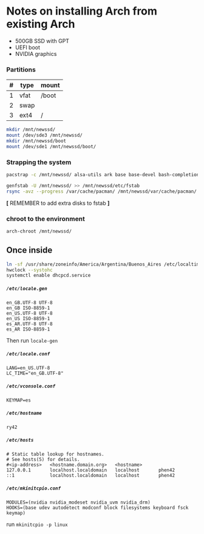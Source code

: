 # Notes on installing Arch from existing Arch

* 500GB SSD  with GPT
* UEFI boot
* NVIDIA graphics

### Partitions

| # | type | mount |
|---|------|-------|
| 1 | vfat | /boot |
| 2 | swap | |
| 3 | ext4 | / |

```bash
mkdir /mnt/newssd/
mount /dev/sde3 /mnt/newssd/
mkdir /mnt/newssd/boot
mount /dev/sde1 /mnt/newssd/boot/
```

### Strapping the system
```bash
pacstrap -c /mnt/newssd/ alsa-utils ark base base-devel bash-completion bmon btrfs-progs calibre certbot cfv clementine cuda curl dolphin dolphin-plugins dstat exfat-utils exiv2 firefox flac gimp git glances gmic gparted gsmartcontrol gst-libav gst-plugins-base gst-plugins-good gst-plugins-ugly gstreamer gwenview htop kalgebra kate kcharselect kcolorchooser kdeconnect kdegraphics-thumbnailers kdiff3 keepassx2 kfind kid3-qt kio-extras kipi-plugins kmplot kompare konversation krename kruler kshutdown kwrite lame libvdpau linux-headers linux-tools lshw lsof mc mcomix mlocate most mp3gain ncdu noto-fonts-cjk noto-fonts-emoji noto-fonts-extra ntfs-3g nvidia-dkms nvidia-settings nvidia-utils okular opencl-nvidia opera optipng p7zip pamixer pavucontrol-qt plasma-pa python python-beautifulsoup4 python-future python2-beautifulsoup4 python2-exiv2 qbittorrent quota-tools raw-thumbnailer redshift reflector rsync soundkonverter sox spectacle subdl subdownloader sysstat systemsettings tmux tree ttf-droid ttf-linux-libertine unrar unzip vim  vlc wavpack wget xsane yakuake zip zsh zsh-syntax-highlighting

genfstab -U /mnt/newssd/ >> /mnt/newssd/etc/fstab
rsync -avz --progress /var/cache/pacman/ /mnt/newssd/var/cache/pacman/
```

**[** REMEMBER to add extra disks to fstab **]**

### chroot to the environment

```bash
arch-chroot /mnt/newssd/
```

## Once inside

```bash
ln -sf /usr/share/zoneinfo/America/Argentina/Buenos_Aires /etc/localtime
hwclock --systohc
systemctl enable dhcpcd.service
```
##### `/etc/locale.gen`
```
en_GB.UTF-8 UTF-8  
en_GB ISO-8859-1  
en_US.UTF-8 UTF-8  
en_US ISO-8859-1  
es_AR.UTF-8 UTF-8  
es_AR ISO-8859-1  
```
Then run `locale-gen`

##### `/etc/locale.conf`
```
LANG=en_US.UTF-8
LC_TIME="en_GB.UTF-8"
```
##### `/etc/vconsole.conf`
```
KEYMAP=es
```
##### `/etc/hostname`
```
ry42
```
##### `/etc/hosts`
```
# Static table lookup for hostnames.
# See hosts(5) for details.
#<ip-address>   <hostname.domain.org>   <hostname>
127.0.0.1       localhost.localdomain   localhost       phen42
::1             localhost.localdomain   localhost       phen42
```
##### `/etc/mkinitcpio.conf`
```
MODULES=(nvidia nvidia_modeset nvidia_uvm nvidia_drm)
HOOKS=(base udev autodetect modconf block filesystems keyboard fsck keymap)
```
run `mkinitcpio -p linux`
